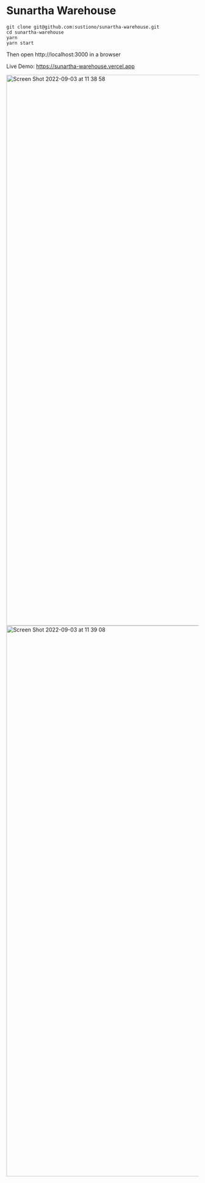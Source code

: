 # Sunartha Warehouse

```
git clone git@github.com:sustiono/sunartha-warehouse.git
cd sunartha-warehouse
yarn
yarn start
```

Then open http://localhost:3000 in a browser

Live Demo: https://sunartha-warehouse.vercel.app

<img width="1440" alt="Screen Shot 2022-09-03 at 11 38 58" src="https://user-images.githubusercontent.com/19564599/188256488-9c3063ee-6274-4258-bc93-941ec3156fea.png">
<img width="1440" alt="Screen Shot 2022-09-03 at 11 39 08" src="https://user-images.githubusercontent.com/19564599/188256492-7f2af2fd-b227-4f6a-bee2-f3665884dd0c.png">

